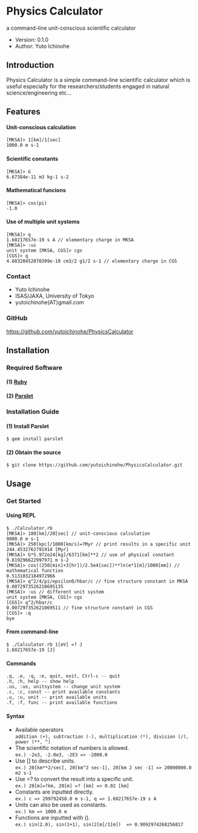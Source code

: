 Physics Calculator
================================================================

a command-line unit-conscious scientific calculator

- Version: 0.1.0
- Author: Yuto Ichinohe

Introduction
----------------------------------------------------------------

Physics Calculator is a simple command-line scientific calculator which is useful especially for the researchers/students engaged in natural science/engineering etc...

## Features
#### Unit-conscious calculation
    [MKSA]> 1[km]/1[sec]
    1000.0 m s-1
#### Scientific constants
    [MKSA]> G
    6.67384e-11 m3 kg-1 s-2
#### Mathematical funcions
    [MKSA]> cos(pi)
    -1.0
#### Use of multiple unit systems
    [MKSA]> q
    1.60217657e-19 s A // elementary charge in MKSA
    [MKSA]> :us
    unit system [MKSA, CGS]> cgs
    [CGS]> q
    4.80320452070309e-10 cm3/2 g1/2 s-1 // elementary charge in CGS

### Contact

- Yuto Ichinohe
- ISAS/JAXA, University of Tokyo
- yutoichinohe(AT)gmail.com

### GitHub

https://github.com/yutoichinohe/PhysicsCalculator

Installation
----------------------------------------------------------------

### Required Software

#### (1) [Ruby](http://www.ruby-lang.org/en/)
#### (2) [Parslet](http://kschiess.github.io/parslet/)

### Installation Guide
#### (1) Install Parslet
    $ gem install parslet
#### (2) Obtain the source
    $ git clone https://github.com/yutoichinohe/PhysicsCalculator.git

Usage
----------------------------------------------------------------
### Get Started
#### Using REPL
    $ ./Calculator.rb
    [MKSA]> 180[km]/20[sec] // unit-conscious calculation
    9000.0 m s-1
    [MKSA]> 250[kpc]/1000[km/s]=?Myr // print results in a specific unit
    244.4532762791914 [Myr]
    [MKSA]> G*5.972e24[kg]/6371[km]**2 // use of physical constant
    9.819296622997971 m s-2
    [MKSA]> cos((250[min]+3[hr])/2.5e4[sec])**ln(e*1[m]/1000[mm]) // mathematical function
    0.5131032184972966
    [MKSA]> q^2/4/pi/epsilon0/hbar/c // fine structure constant in MKSA
    0.0072973526210695135
    [MKSA]> :us // different unit system
    unit system [MKSA, CGS]> cgs
    [CGS]> q^2/hbar/c
    0.007297352621069511 // fine structure constant in CGS
    [CGS]> :q
    bye

#### From command-line
    $ ./Calculator.rb 1[eV] =? J
    1.60217657e-19 [J]

#### Commands
    .q, .e, :q, :e, quit, exit, Ctrl-c -- quit
    .h, :h, help -- show help
    .us, :us, unitsystem -- change unit system
    .c, :c, const -- print available constants
    .u, :u, unit -- print available units
    .f, :f, func -- print available functions

#### Syntax
- Available operators  
    `addition (+), subtraction (-), multiplication (*), division (/), power (**, ^)`
- The scientific notation of numbers is allowed.  
    `ex.) -2e3, -2.0e3, -2E3 => -2000.0`
- Use [] to describe units.  
    `ex.) 20[km**2/sec], 20[km^2 sec-1], 20[km 2 sec -1] => 20000000.0 m2 s-1`
- Use =? to convert the result into a specific unit.  
    `ex.) 20[m]=?km, 20[m] =? [km] => 0.02 [km]`
- Constants are inputted directly.  
    `ex.) c => 299792458.0 m s-1, q => 1.60217657e-19 s A`
- Units can also be used as constants.  
    `ex.) km => 1000.0 m`
- Functions are inputted with ().  
    `ex.) sin(2.0), sin(1+1), sin(2[m]/1[m])  => 0.9092974268256817`
